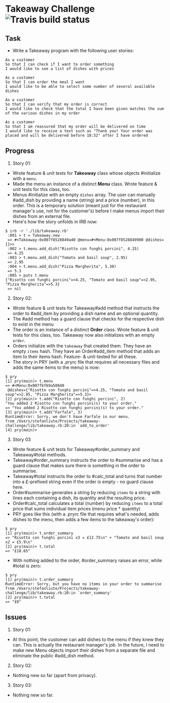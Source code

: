 Takeaway Challenge ![Travis build status](https://travis-ci.org/sliute/takeaway-challenge.svg?branch=master)
==================

Task
-----

* Write a Takeaway program with the following user stories:

```
As a customer
So that I can check if I want to order something
I would like to see a list of dishes with prices

As a customer
So that I can order the meal I want
I would like to be able to select some number of several available dishes

As a customer
So that I can verify that my order is correct
I would like to check that the total I have been given matches the sum of the various dishes in my order

As a customer
So that I am reassured that my order will be delivered on time
I would like to receive a text such as "Thank you! Your order was placed and will be delivered before 18:52" after I have ordered
```

Progress
-----

1. Story 01:
  * Wrote feature & unit tests for __Takeaway__ class whose objects #initialize with a `menu`.
  * Made the menu an instance of a distinct __Menu__ class. Wrote feature & unit tests for this class, too.
  * Menus #initialize with an empty `dishes` array. The user can manually #add_dish by providing a name (string) and a price (number), in this order. This is a temporary solution (meant just for the restaurant manager's use, not for the customer's) before I make menus import their dishes from an external file.
  * Here's how the story unfolds in IRB now:
```
$ irb -r './lib/takeaway.rb'
 :001 > t = Takeaway.new
 => #<Takeaway:0x007f8528849a40 @menu=#<Menu:0x007f8528849900 @dishes={}>>
 :002 > t.menu.add_dish("Risotto con funghi porcini", 4.25)
 => 4.25
 :003 > t.menu.add_dish("Tomato and basil soup", 2.95)
 => 2.95
 :004 > t.menu.add_dish("Pizza Margherita", 5.30)
 => 5.3
 :005 > puts t.menu
{"Risotto con funghi porcini"=>4.25, "Tomato and basil soup"=>2.95, "Pizza Margherita"=>5.3}
 => nil
```
2. Story 02:
  * Wrote feature & unit tests for Takeaway#add method that instructs the order to #add_item by providing a dish name and an optional quantity.
  * The #add method has a guard clause that checks for the respective dish to exist in the menu
  * The order is an instance of a distinct __Order__ class. Wrote feature & unit tests for this class, too. Takeaway now also initializes with an empty `order`.
  * Orders initialize with the `takeaway` that created them. They have an empty `items` hash. They have an Order#add_item method that adds an item to their items hash. Feature- & unit-tested for all these.
  * The story in PRY (with a .pryrc file that requires all necessary files and adds the same items to the menu) is now:
  ```
  $ pry
  [1] pry(main)> t.menu
  => #<Menu:0x007fbf69a50840
   @dishes={"Risotto con funghi porcini"=>4.25, "Tomato and basil soup"=>2.95, "Pizza Margherita"=>5.3}>
  [2] pry(main)> t.add("Risotto con funghi porcini", 2)
  "You added 2 Risotto con funghi porcini(s) to your order."
  => "You added 2 Risotto con funghi porcini(s) to your order."
  [3] pry(main)> t.add("Farfale", 3)
  RuntimeError: Sorry, we don't have Farfale in our menu.
  from /Users/stefanliute/Projects/takeaway-challenge/lib/takeaway.rb:20:in `add_to_order'
  [4] pry(main)>
  ```
3. Story 03
  * Wrote feature & unit tests for Takeaway#order_summary and Takeaway#total methods.
  * Takeaway#order_summary instructs the order to #summarise and has a guard clause that makes sure there is something in the order to summarise.
  * Takeaway#total instructs the order to #calc_total and turns that number into a £-prefixed string even if the order is empty - no guard clause here.
  * Order#summarise generates a string by reducing `items` to a string with lines each containing a dish, its quantity and the resulting price.
  * Order#calc_total calculates a total (number) by reducing `items` to a total price that sums individual item prices (menu price * quantity)
  * PRY goes like this (with a .pryrc file that requires what's needed, adds dishes to the menu, then adds a few items to the takeaway's order):
  ```
  $ pry
  [1] pry(main)> t.order_summary
  => "Risotto con funghi porcini x3 = £12.75\n" + "Tomato and basil soup x2 = £5.9\n"
  [2] pry(main)> t.total
  => "£18.65"
  ```
  * With nothing added to the order, #order_summary raises an error, while #total is zero:
  ```
  $ pry
[1] pry(main)> t.order_summary
RuntimeError: Sorry, but you have no items in your order to summarise
from /Users/stefanliute/Projects/takeaway-challenge/lib/takeaway.rb:20:in `order_summary'
[2] pry(main)> t.total
=> "£0"
  ```

Issues
-----
1. Story 01:
  * At this point, the customer can add dishes to the menu if they knew they can. This is actually the restaurant manager's job. In the future, I need to make new Menu objects import their dishes from a separate file and eliminate the public #add_dish method.
2. Story 02:
  * Nothing new so far (apart from privacy).
3. Story 03:
  * Nothing new so far.

